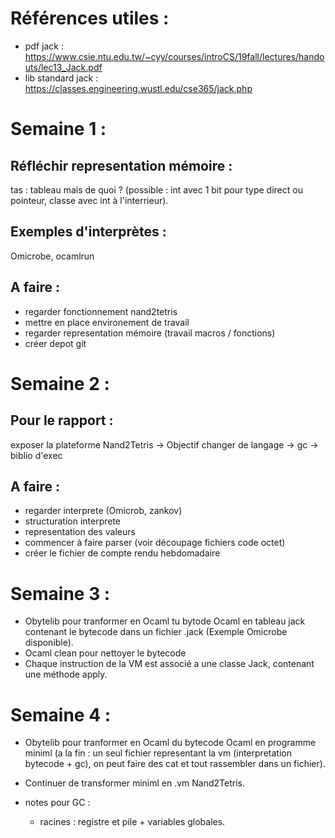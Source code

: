 # Références utiles :
- pdf jack : https://www.csie.ntu.edu.tw/~cyy/courses/introCS/19fall/lectures/handouts/lec13_Jack.pdf
- lib standard jack : https://classes.engineering.wustl.edu/cse365/jack.php

# Semaine 1 :

## Réfléchir representation mémoire :
tas : tableau mais de quoi ? (possible : int avec 1 bit pour type direct ou pointeur, classe avec int à l'interrieur).

## Exemples d'interprètes :
Omicrobe, ocamlrun

## A faire :
- regarder fonctionnement nand2tetris
- mettre en place environement de travail
- regarder representation mémoire (travail macros / fonctions)
- créer depot git



# Semaine 2 : 

## Pour le rapport :
exposer la plateforme Nand2Tetris -> Objectif changer de langage -> gc -> biblio d'exec

## A faire : 
- regarder interprete (Omicrob, zankov)
- structuration interprete
- representation des valeurs
- commencer à faire parser (voir découpage fichiers code octet)
- créer le fichier de compte rendu hebdomadaire



# Semaine 3 :

- Obytelib pour tranformer en Ocaml tu bytode Ocaml en tableau jack contenant le bytecode dans un fichier .jack (Exemple Omicrobe disponible).
- Ocaml clean pour nettoyer le bytecode 
- Chaque instruction de la VM est associé a une classe Jack, contenant une méthode apply. 

# Semaine 4 :

- Obytelib pour tranformer en Ocaml du bytecode Ocaml en programme miniml (a la fin : un seul fichier representant la vm (interpretation bytecode + gc), on peut faire des cat et tout rassembler dans un fichier).
- Continuer de transformer miniml en .vm Nand2Tetris. 

- notes pour GC : 
  - racines : registre et pile + variables globales.